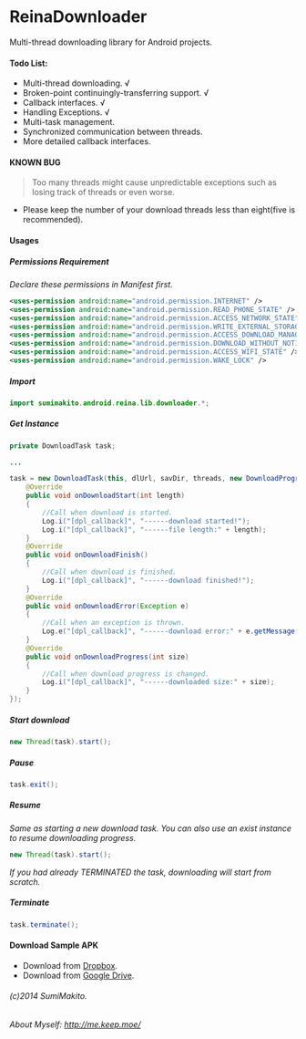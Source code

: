 ReinaDownloader
===============

Multi-thread downloading library for Android projects.

> 

#### Todo List:

* Multi-thread downloading. √
* Broken-point continuingly-transferring support. √
* Callback interfaces. √
* Handling Exceptions. √
* Multi-task management. 
* Synchronized communication between threads.
* More detailed callback interfaces.

#### KNOWN BUG

> Too many threads might cause unpredictable exceptions such as losing track of threads or even worse.

* Please keep the number of your download threads less than eight(five is recommended).

#### Usages

##### Permissions Requirement

*Declare these permissions in Manifest first.*

```xml
<uses-permission android:name="android.permission.INTERNET" />
<uses-permission android:name="android.permission.READ_PHONE_STATE" />
<uses-permission android:name="android.permission.ACCESS_NETWORK_STATE" />
<uses-permission android:name="android.permission.WRITE_EXTERNAL_STORAGE" />
<uses-permission android:name="android.permission.ACCESS_DOWNLOAD_MANAGER" />
<uses-permission android:name="android.permission.DOWNLOAD_WITHOUT_NOTIFICATION" />
<uses-permission android:name="android.permission.ACCESS_WIFI_STATE" />
<uses-permission android:name="android.permission.WAKE_LOCK" />
```

##### Import

```java
import sumimakito.android.reina.lib.downloader.*;
```

##### Get Instance

```java
private DownloadTask task;

...

task = new DownloadTask(this, dlUrl, savDir, threads, new DownloadProgressListener(){
	@Override
	public void onDownloadStart(int length)
	{
		//Call when download is started.
		Log.i("[dpl_callback]", "------download started!");
		Log.i("[dpl_callback]", "------file length:" + length);
	}
	@Override
	public void onDownloadFinish()
	{
		//Call when download is finished.
		Log.i("[dpl_callback]", "------download finished!");
	}
	@Override
	public void onDownloadError(Exception e)
	{
		//Call when an exception is thrown.
		Log.e("[dpl_callback]", "------download error:" + e.getMessage());
	}
	@Override
	public void onDownloadProgress(int size)
	{
		//Call when download progress is changed.
		Log.i("[dpl_callback]", "------downloaded size:" + size);
	}
});
```

##### Start download

```java
new Thread(task).start();
```

##### Pause

```java
task.exit();
```

##### Resume

*Same as starting a new download task. You can also use an exist instance to resume downloading progress.*

```java
new Thread(task).start();
```

*If you had already TERMINATED the task, downloading will start from scratch.*

##### Terminate

```java
task.terminate();
```

#### Download Sample APK

* Download from [Dropbox]( https://www.dropbox.com/s/3h99f578dongraw/ReinaDownloaderDemo.apk).
* Download from [Google Drive](https://docs.google.com/file/d/0B_-0A4yjEnvMWDh2S0MzbzZkUm8/edit?usp=docslist_api).

###### (c)2014 SumiMakito.

###### About Myself: http://me.keep.moe/